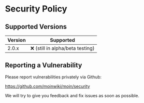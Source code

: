 # Security Policy

## Supported Versions

| Version | Supported                         |
| ------- | --------------------------------- |
| 2.0.x   | :x: (still in alpha/beta testing) |

## Reporting a Vulnerability

Please report vulnerabilities privately via Github:

https://github.com/moinwiki/moin/security

We will try to give you feedback and fix issues as soon as possible.
